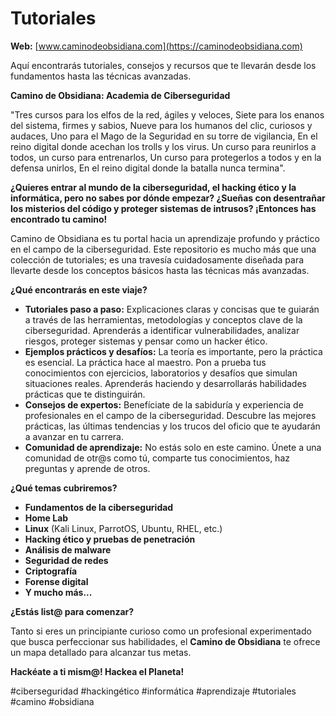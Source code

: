 # Tutoriales

**Web:** [www.caminodeobsidiana.com](https://caminodeobsidiana.com)

Aquí encontrarás tutoriales, consejos y recursos que te llevarán desde los fundamentos hasta las técnicas avanzadas. 

**Camino de Obsidiana: Academia de Ciberseguridad**

"Tres cursos para los elfos de la red, ágiles y veloces,
Siete para los enanos del sistema, firmes y sabios,
Nueve para los humanos del clic, curiosos y audaces,
Uno para el Mago de la Seguridad en su torre de vigilancia,
En el reino digital donde acechan los trolls y los virus.
Un curso para reunirlos a todos, un curso para entrenarlos,
Un curso para protegerlos a todos y en la defensa unirlos,
En el reino digital donde la batalla nunca termina".

**¿Quieres entrar al mundo de la ciberseguridad, el hacking ético y la informática, pero no sabes por dónde empezar? ¿Sueñas con desentrañar los misterios del código y proteger sistemas de intrusos? ¡Entonces has encontrado tu camino!**

Camino de Obsidiana es tu portal hacia un aprendizaje profundo y práctico en el campo de la ciberseguridad. Este repositorio es mucho más que una colección de tutoriales; es una travesía cuidadosamente diseñada para llevarte desde los conceptos básicos hasta las técnicas más avanzadas.

**¿Qué encontrarás en este viaje?**

* **Tutoriales paso a paso:** Explicaciones claras y concisas que te guiarán a través de las herramientas, metodologías y conceptos clave de la ciberseguridad. Aprenderás a identificar vulnerabilidades, analizar riesgos, proteger sistemas y pensar como un hacker ético.
* **Ejemplos prácticos y desafíos:** La teoría es importante, pero la práctica es esencial. La práctica hace al maestro. Pon a prueba tus conocimientos con ejercicios, laboratorios y desafíos que simulan situaciones reales. Aprenderás haciendo y desarrollarás habilidades prácticas que te distinguirán.
* **Consejos de expertos:** Benefíciate de la sabiduría y experiencia de profesionales en el campo de la ciberseguridad. Descubre las mejores prácticas, las últimas tendencias y los trucos del oficio que te ayudarán a avanzar en tu carrera.
* **Comunidad de aprendizaje:** No estás solo en este camino. Únete a una comunidad de otr@s como tú, comparte tus conocimientos, haz preguntas y aprende de otros.

**¿Qué temas cubriremos?**

* **Fundamentos de la ciberseguridad**
* **Home Lab**
* **Linux** (Kali Linux, ParrotOS, Ubuntu, RHEL, etc.)
* **Hacking ético y pruebas de penetración**
* **Análisis de malware**
* **Seguridad de redes**
* **Criptografía**
* **Forense digital**
* **Y mucho más...**

**¿Estás list@ para comenzar?**

Tanto si eres un principiante curioso como un profesional experimentado que busca perfeccionar sus habilidades, el **Camino de Obsidiana** te ofrece un mapa detallado para alcanzar tus metas.

**Hackéate a ti mism@! Hackea el Planeta!**

#ciberseguridad #hackingético #informática #aprendizaje #tutoriales #camino #obsidiana
